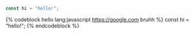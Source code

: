 ``` javascript
const hi = "hello!";
```

{% codeblock hello lang:javascript https://google.com bruhh %}
const hi = "hello!";
{% endcodeblock %}